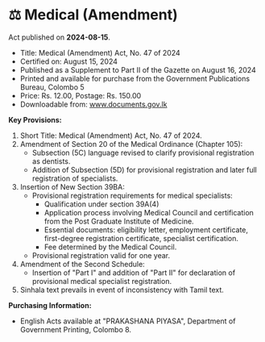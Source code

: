# ⚖️  Medical (Amendment)

Act published on **2024-08-15**.

- Title: Medical (Amendment) Act, No. 47 of 2024
- Certified on: August 15, 2024
- Published as a Supplement to Part II of the Gazette on August 16, 2024
- Printed and available for purchase from the Government Publications Bureau, Colombo 5
- Price: Rs. 12.00, Postage: Rs. 150.00
- Downloadable from: www.documents.gov.lk

**Key Provisions:**
1. Short Title: Medical (Amendment) Act, No. 47 of 2024.
2. Amendment of Section 20 of the Medical Ordinance (Chapter 105):
   - Subsection (5C) language revised to clarify provisional registration as dentists.
   - Addition of Subsection (5D) for provisional registration and later full registration of specialists.
3. Insertion of New Section 39BA:
   - Provisional registration requirements for medical specialists:
     - Qualification under section 39A(4)
     - Application process involving Medical Council and certification from the Post Graduate Institute of Medicine.
     - Essential documents: eligibility letter, employment certificate, first-degree registration certificate, specialist certification.
     - Fee determined by the Medical Council.
   - Provisional registration valid for one year.
4. Amendment of the Second Schedule:
   - Insertion of "Part I" and addition of "Part II" for declaration of provisional medical specialist registration.
5. Sinhala text prevails in event of inconsistency with Tamil text. 

**Purchasing Information:**
- English Acts available at "PRAKASHANA PIYASA", Department of Government Printing, Colombo 8.
